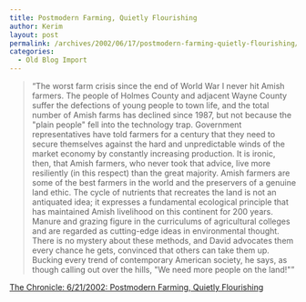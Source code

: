 ```yaml
---
title: Postmodern Farming, Quietly Flourishing
author: Kerim
layout: post
permalink: /archives/2002/06/17/postmodern-farming-quietly-flourishing/
categories:
  - Old Blog Import
---
```


>   &#8220;The worst farm crisis since the end of World War I never hit Amish farmers. The people of Holmes County and adjacent Wayne County suffer the defections of young people to town life, and the total number of Amish farms has declined since 1987, but not because the "plain people" fell into the technology trap. Government representatives have told farmers for a century that they need to secure themselves against the hard and unpredictable winds of the market economy by constantly increasing production. It is ironic, then, that Amish farmers, who never took that advice, live more resiliently (in this respect) than the great majority. Amish farmers are some of the best farmers in the world and the preservers of a genuine land ethic. The cycle of nutrients that recreates the land is not an antiquated idea; it expresses a fundamental ecological principle that has maintained Amish livelihood on this continent for 200 years. Manure and grazing figure in the curriculums of agricultural colleges and are regarded as cutting-edge ideas in environmental thought. There is no mystery about these methods, and David advocates them every chance he gets, convinced that others can take them up. Bucking every trend of contemporary American society, he says, as though calling out over the hills, "We need more people on the land!"&#8221;


<a href="http://chronicle.com/free/v48/i41/41b00701.htm" onclick="_gaq.push(['_trackEvent', 'outbound-article', 'http://chronicle.com/free/v48/i41/41b00701.htm', 'The Chronicle: 6/21/2002: Postmodern Farming, Quietly Flourishing']);" >The Chronicle: 6/21/2002: Postmodern Farming, Quietly Flourishing</a>

